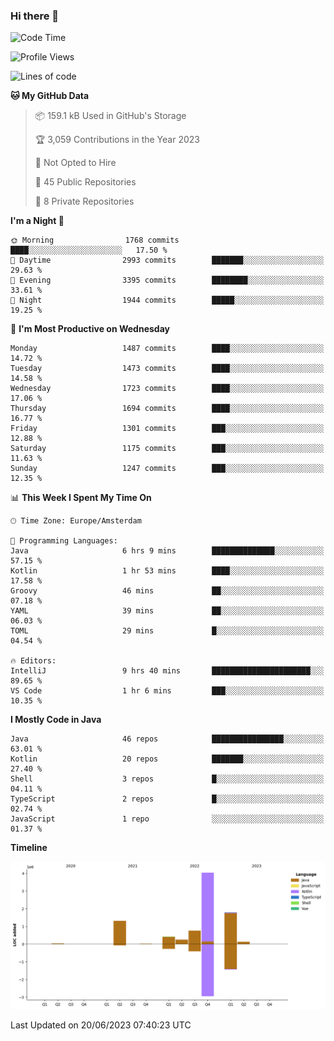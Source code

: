 ### Hi there 👋


<!--START_SECTION:waka-->
![Code Time](http://img.shields.io/badge/Code%20Time-3%2C255%20hrs%2049%20mins-blue)

![Profile Views](http://img.shields.io/badge/Profile%20Views-126-blue)

![Lines of code](https://img.shields.io/badge/From%20Hello%20World%20I%27ve%20Written-8.7%20million%20lines%20of%20code-blue)

**🐱 My GitHub Data** 

> 📦 159.1 kB Used in GitHub's Storage 
 > 
> 🏆 3,059 Contributions in the Year 2023
 > 
> 🚫 Not Opted to Hire
 > 
> 📜 45 Public Repositories 
 > 
> 🔑 8 Private Repositories 
 > 
**I'm a Night 🦉** 

```text
🌞 Morning                1768 commits        ████░░░░░░░░░░░░░░░░░░░░░   17.50 % 
🌆 Daytime                2993 commits        ███████░░░░░░░░░░░░░░░░░░   29.63 % 
🌃 Evening                3395 commits        ████████░░░░░░░░░░░░░░░░░   33.61 % 
🌙 Night                  1944 commits        █████░░░░░░░░░░░░░░░░░░░░   19.25 % 
```
📅 **I'm Most Productive on Wednesday** 

```text
Monday                   1487 commits        ████░░░░░░░░░░░░░░░░░░░░░   14.72 % 
Tuesday                  1473 commits        ████░░░░░░░░░░░░░░░░░░░░░   14.58 % 
Wednesday                1723 commits        ████░░░░░░░░░░░░░░░░░░░░░   17.06 % 
Thursday                 1694 commits        ████░░░░░░░░░░░░░░░░░░░░░   16.77 % 
Friday                   1301 commits        ███░░░░░░░░░░░░░░░░░░░░░░   12.88 % 
Saturday                 1175 commits        ███░░░░░░░░░░░░░░░░░░░░░░   11.63 % 
Sunday                   1247 commits        ███░░░░░░░░░░░░░░░░░░░░░░   12.35 % 
```


📊 **This Week I Spent My Time On** 

```text
🕑︎ Time Zone: Europe/Amsterdam

💬 Programming Languages: 
Java                     6 hrs 9 mins        ██████████████░░░░░░░░░░░   57.15 % 
Kotlin                   1 hr 53 mins        ████░░░░░░░░░░░░░░░░░░░░░   17.58 % 
Groovy                   46 mins             ██░░░░░░░░░░░░░░░░░░░░░░░   07.18 % 
YAML                     39 mins             ██░░░░░░░░░░░░░░░░░░░░░░░   06.03 % 
TOML                     29 mins             █░░░░░░░░░░░░░░░░░░░░░░░░   04.54 % 

🔥 Editors: 
IntelliJ                 9 hrs 40 mins       ██████████████████████░░░   89.65 % 
VS Code                  1 hr 6 mins         ███░░░░░░░░░░░░░░░░░░░░░░   10.35 % 
```

**I Mostly Code in Java** 

```text
Java                     46 repos            ████████████████░░░░░░░░░   63.01 % 
Kotlin                   20 repos            ███████░░░░░░░░░░░░░░░░░░   27.40 % 
Shell                    3 repos             █░░░░░░░░░░░░░░░░░░░░░░░░   04.11 % 
TypeScript               2 repos             █░░░░░░░░░░░░░░░░░░░░░░░░   02.74 % 
JavaScript               1 repo              ░░░░░░░░░░░░░░░░░░░░░░░░░   01.37 % 
```



**Timeline**

![Lines of Code chart](https://raw.githubusercontent.com/powercasgamer/powercasgamer/master/assets/bar_graph.png)


 Last Updated on 20/06/2023 07:40:23 UTC
<!--END_SECTION:waka-->
